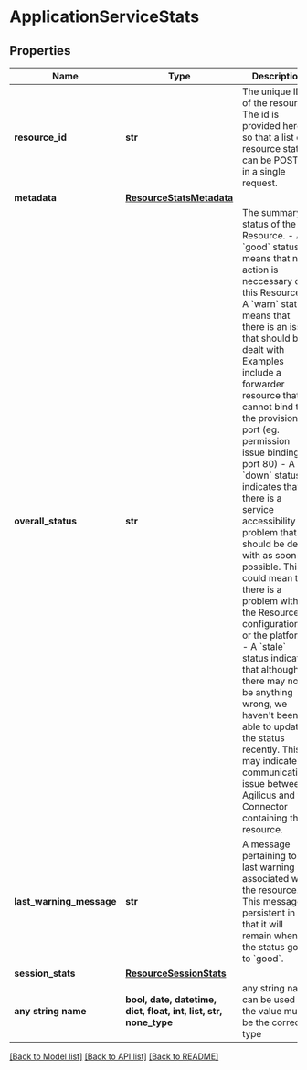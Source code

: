 # ApplicationServiceStats


## Properties
Name | Type | Description | Notes
------------ | ------------- | ------------- | -------------
**resource_id** | **str** | The unique ID of the resource. The id is provided here so that a list of resource stats can be POSTed in a single request.  | [optional] 
**metadata** | [**ResourceStatsMetadata**](ResourceStatsMetadata.md) |  | [optional] 
**overall_status** | **str** | The summary status of the Resource. - A &#x60;good&#x60; status means that no action is neccessary on this Resource  - A &#x60;warn&#x60; status means that there is an issue that should be dealt with   Examples include a forwarder resource that cannot bind to the provisioned port (eg. permission   issue binding to port 80) - A &#x60;down&#x60; status indicates that there is a service accessibility problem   that should be dealt with as soon as possible. This could mean that there is a   problem with the Resource&#39;s configuration, or the platform. - A &#x60;stale&#x60; status indicates that although there may not be anything wrong,   we haven&#39;t been able to update the status recently. This may indicate   a communications issue between Agilicus and the Connector containing the resource.  | [optional] 
**last_warning_message** | **str** | A message pertaining to the last warning associated with the resource. This message is persistent in that it will remain when the status goes to &#x60;good&#x60;.  | [optional] 
**session_stats** | [**ResourceSessionStats**](ResourceSessionStats.md) |  | [optional] 
**any string name** | **bool, date, datetime, dict, float, int, list, str, none_type** | any string name can be used but the value must be the correct type | [optional]

[[Back to Model list]](../README.md#documentation-for-models) [[Back to API list]](../README.md#documentation-for-api-endpoints) [[Back to README]](../README.md)


